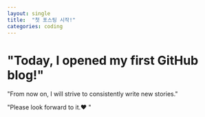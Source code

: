 ```yaml
---
layout: single
title:  "첫 포스팅 시작!"
categories: coding
---
```


# "Today, I opened my first GitHub blog!"

"From now on, I will strive to consistently write new stories."

"Please look forward to it.♥ "

